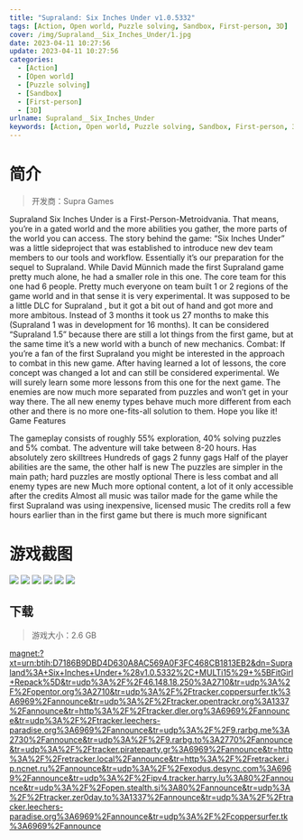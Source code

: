 ```yaml
---
title: "Supraland: Six Inches Under v1.0.5332"
tags: [Action, Open world, Puzzle solving, Sandbox, First-person, 3D]
cover: /img/Supraland__Six_Inches_Under/1.jpg
date: 2023-04-11 10:27:56
update: 2023-04-11 10:27:56
categories: 
  - [Action]
  - [Open world]
  - [Puzzle solving]
  - [Sandbox]
  - [First-person]
  - [3D]
urlname: Supraland__Six_Inches_Under
keywords: [Action, Open world, Puzzle solving, Sandbox, First-person, 3D]
---
```

# 简介

> 开发商：Supra Games

Supraland Six Inches Under is a First-Person-Metroidvania. That means, you’re in a gated world and the more abilities you gather, the more parts of the world you can access.
The story behind the game:
“Six Inches Under” was a little sideproject that was established to introduce new dev team members to our tools and workflow. Essentially it’s our preparation for the sequel to Supraland.
While David Münnich made the first Supraland game pretty much alone, he had a smaller role in this one. The core team for this one had 6 people.
Pretty much everyone on team built 1 or 2 regions of the game world and in that sense it is very experimental.
It was supposed to be a little DLC for Supraland , but it got a bit out of hand and got more and more ambitous. Instead of 3 months it took us 27 months to make this (Supraland 1 was in development for 16 months).
It can be considered “Supraland 1.5” because there are still a lot things from the first game, but at the same time it’s a new world with a bunch of new mechanics.
Combat:
If you’re a fan of the first Supraland you might be interested in the approach to combat in this new game. After having learned a lot of lessons, the core concept was changed a lot and can still be considered experimental. We will surely learn some more lessons from this one for the next game.
The enemies are now much more separated from puzzles and won’t get in your way there. The all new enemy types behave much more different from each other and there is no more one-fits-all solution to them. Hope you like it!
Game Features

The gameplay consists of roughly 55% exploration, 40% solving puzzles and 5% combat.
The adventure will take between 8-20 hours.
Has absolutely zero skilltrees
Hundreds of gags
2 funny gags
Half of the player abilities are the same, the other half is new
The puzzles are simpler in the main path; hard puzzles are mostly optional
There is less combat and all enemy types are new
Much more optional content, a lot of it only accessible after the credits
Almost all music was tailor made for the game while the first Supraland was using inexpensive, licensed music
The credits roll a few hours earlier than in the first game but there is much more significant

# 游戏截图

![](/img/Supraland__Six_Inches_Under/2.jpg)
![](/img/Supraland__Six_Inches_Under/3.jpg)
![](/img/Supraland__Six_Inches_Under/4.jpg)
![](/img/Supraland__Six_Inches_Under/5.jpg)
![](/img/Supraland__Six_Inches_Under/6.jpg)
![](/img/Supraland__Six_Inches_Under/7.jpg)


## 下载

> 游戏大小：2.6 GB

[magnet:?xt=urn:btih:D7186B9DBD4D630A8AC569A0F3FC468CB1813EB2&amp;dn=Supraland%3A+Six+Inches+Under+%28v1.0.5332%2C+MULTi15%29+%5BFitGirl+Repack%5D&amp;tr=udp%3A%2F%2F46.148.18.250%3A2710&amp;tr=udp%3A%2F%2Fopentor.org%3A2710&amp;tr=udp%3A%2F%2Ftracker.coppersurfer.tk%3A6969%2Fannounce&amp;tr=udp%3A%2F%2Ftracker.opentrackr.org%3A1337%2Fannounce&amp;tr=http%3A%2F%2Ftracker.dler.org%3A6969%2Fannounce&amp;tr=udp%3A%2F%2Ftracker.leechers-paradise.org%3A6969%2Fannounce&amp;tr=udp%3A%2F%2F9.rarbg.me%3A2730%2Fannounce&amp;tr=udp%3A%2F%2F9.rarbg.to%3A2770%2Fannounce&amp;tr=udp%3A%2F%2Ftracker.pirateparty.gr%3A6969%2Fannounce&amp;tr=http%3A%2F%2Fretracker.local%2Fannounce&amp;tr=http%3A%2F%2Fretracker.ip.ncnet.ru%2Fannounce&amp;tr=udp%3A%2F%2Fexodus.desync.com%3A6969%2Fannounce&amp;tr=udp%3A%2F%2Fipv4.tracker.harry.lu%3A80%2Fannounce&amp;tr=udp%3A%2F%2Fopen.stealth.si%3A80%2Fannounce&amp;tr=udp%3A%2F%2Ftracker.zer0day.to%3A1337%2Fannounce&amp;tr=udp%3A%2F%2Ftracker.leechers-paradise.org%3A6969%2Fannounce&amp;tr=udp%3A%2F%2Fcoppersurfer.tk%3A6969%2Fannounce](magnet:?xt=urn:btih:D7186B9DBD4D630A8AC569A0F3FC468CB1813EB2&amp;dn=Supraland%3A+Six+Inches+Under+%28v1.0.5332%2C+MULTi15%29+%5BFitGirl+Repack%5D&amp;tr=udp%3A%2F%2F46.148.18.250%3A2710&amp;tr=udp%3A%2F%2Fopentor.org%3A2710&amp;tr=udp%3A%2F%2Ftracker.coppersurfer.tk%3A6969%2Fannounce&amp;tr=udp%3A%2F%2Ftracker.opentrackr.org%3A1337%2Fannounce&amp;tr=http%3A%2F%2Ftracker.dler.org%3A6969%2Fannounce&amp;tr=udp%3A%2F%2Ftracker.leechers-paradise.org%3A6969%2Fannounce&amp;tr=udp%3A%2F%2F9.rarbg.me%3A2730%2Fannounce&amp;tr=udp%3A%2F%2F9.rarbg.to%3A2770%2Fannounce&amp;tr=udp%3A%2F%2Ftracker.pirateparty.gr%3A6969%2Fannounce&amp;tr=http%3A%2F%2Fretracker.local%2Fannounce&amp;tr=http%3A%2F%2Fretracker.ip.ncnet.ru%2Fannounce&amp;tr=udp%3A%2F%2Fexodus.desync.com%3A6969%2Fannounce&amp;tr=udp%3A%2F%2Fipv4.tracker.harry.lu%3A80%2Fannounce&amp;tr=udp%3A%2F%2Fopen.stealth.si%3A80%2Fannounce&amp;tr=udp%3A%2F%2Ftracker.zer0day.to%3A1337%2Fannounce&amp;tr=udp%3A%2F%2Ftracker.leechers-paradise.org%3A6969%2Fannounce&amp;tr=udp%3A%2F%2Fcoppersurfer.tk%3A6969%2Fannounce)
